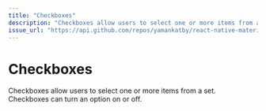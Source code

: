 ```yaml
---
title: "Checkboxes"
description: "Checkboxes allow users to select one or more items from a set. Checkboxes can turn an option on or off."
issue_url: "https://api.github.com/repos/yamankatby/react-native-material/issues/22"
---
```


# Checkboxes

Checkboxes allow users to select one or more items from a set. Checkboxes can turn an option on or off.
